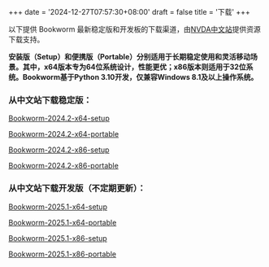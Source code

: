 +++
date = '2024-12-27T07:57:30+08:00'
draft = false
title = '下载'
+++

以下提供 Bookworm 最新稳定版和开发板的下载渠道，由[NVDA中文站](https://www.nvdacn.com/)提供资源下载支持。

**安装版（Setup）和便携版（Portable）分别适用于长期稳定使用和灵活移动场景。其中，x64版本专为64位系统设计，性能更优；x86版本则适用于32位系统。Bookworm基于Python 3.10开发，仅兼容Windows 8.1及以上操作系统。**

### 从中文站下载稳定版：

[Bookworm-2024.2-x64-setup](https://dl.nvdacn.com/Share/Bookworm/Stable/Bookworm-2024.2-x64-setup.exe)

[Bookworm-2024.2-x64-portable](https://dl.nvdacn.com/Share/Bookworm/Stable/Bookworm-2024.2-x64-portable.zip)

[Bookworm-2024.2-x86-setup](https://dl.nvdacn.com/Share/Bookworm/Stable/Bookworm-2024.2-x86-setup.exe)

[Bookworm-2024.2-x86-portable](https://dl.nvdacn.com/Share/Bookworm/Stable/Bookworm-2024.2-x86-portable.zip)

### 从中文站下载开发版（不定期更新）：

[Bookworm-2025.1-x64-setup](https://dl.nvdacn.com/Share/Bookworm/Dev/Bookworm-2025.1-x64-setup.exe)

[Bookworm-2025.1-x64-portable](https://dl.nvdacn.com/Share/Bookworm/Dev/Bookworm-2025.1-x64-portable.zip)

[Bookworm-2025.1-x86-setup](https://dl.nvdacn.com/Share/Bookworm/Dev/Bookworm-2025.1-x86-setup.exe)

[Bookworm-2025.1-x86-portable](https://dl.nvdacn.com/Share/Bookworm/Dev/Bookworm-2025.1-x86-portable.zip)


